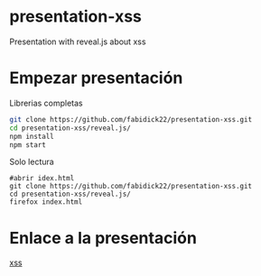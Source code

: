 # presentation-xss
Presentation with reveal.js about xss 

# Empezar presentación
Librerias completas
```sh
git clone https://github.com/fabidick22/presentation-xss.git
cd presentation-xss/reveal.js/
npm install
npm start
```
Solo lectura
```
#abrir idex.html
git clone https://github.com/fabidick22/presentation-xss.git
cd presentation-xss/reveal.js/
firefox index.html
```
# Enlace a la presentación
[xss](https://fabidick22.github.io/presentation-xss/reveal.js/index.html)
